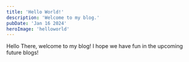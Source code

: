 ```yaml
---
title: 'Hello World!'
description: 'Welcome to my blog.'
pubDate: 'Jan 16 2024'
heroImage: 'helloworld'
---
```


Hello There, welcome to my blog! I hope we have fun in the upcoming future blogs!